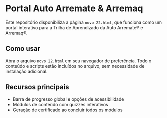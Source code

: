 # Portal Auto Arremate & Arremaq

Este repositório disponibiliza a página `novo 22.html`, que funciona como um portal interativo para a Trilha de Aprendizado da Auto Arremate® e Arremaq®.

## Como usar
Abra o arquivo `novo 22.html` em seu navegador de preferência. Todo o conteúdo e scripts estão incluídos no arquivo, sem necessidade de instalação adicional.

## Recursos principais
- Barra de progresso global e opções de acessibilidade
- Módulos de conteúdo com quizzes interativos
- Geração de certificado ao concluir todos os módulos

